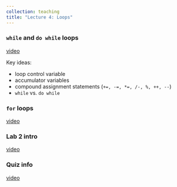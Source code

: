 ```yaml
---
collection: teaching
title: "Lecture 4: Loops"
---
```


### `while` and `do while` loops
[video]()

Key ideas:
* loop control variable
* accumulator variables
* compound assignment statements (`+=, -=, *=, /-, %, ++, --`)
* `while` vs. `do while`

### `for` loops
[video]()

### Lab 2 intro
[video]()

### Quiz info
[video]()
